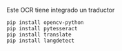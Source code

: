 Este OCR tiene integrado un traductor

```
pip install opencv-python
pip install pytesseract
pip install translate
pip install langdetect
```







